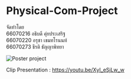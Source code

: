 # Physical-Com-Project

จัดทำโดย\
66070216 อธิบดี คุ่ยประเสริฐ\
66070220 อรุชา เขมทโรนนท์\
66070273 ธีรติ ธัญญาพิทยา

![Poster project](https://github.com/user-attachments/assets/1a5be13c-35c3-4712-a77b-46c04bf8d186)


Clip Presentation : https://youtu.be/XyI_eSjLw_w
